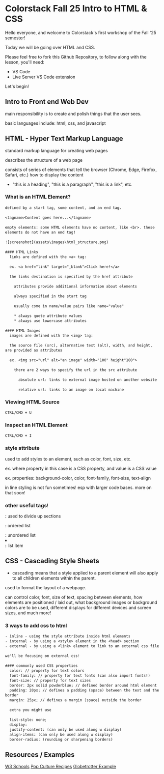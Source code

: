 # Colorstack Fall 25 Intro to HTML & CSS

Hello everyone, and welcome to Colorstack's first workshop of the Fall '25 semester!

Today we will be going over HTML and CSS.

Please feel free to fork this Github Repository, 
  to follow along with the lesson, you'll need:
  - VS Code
  - Live Server VS Code extension

Let's begin!

## Intro to Front end Web Dev
  main responsibility is to create and polish things that the user sees.
  
  basic languages include: html, css, and javascript

## HTML - Hyper Text Markup Language
  standard markup language for creating web pages

  describes the structure of a web page

  consists of series of elements that tell the browser (Chrome, Edge, Firefox, Safari, etc.) how to display the content
  - "this is a heading", "this is a paragraph", "this is a link", etc.

  ### What is an HTML Element?
    defined by a start tag, some content, and an end tag.

    <tagname>Content goes here...</tagname>

    empty elements: some HTML elements have no content, like <br>. these elements do not have an end tag!

    ![screenshot](assets\images\html_structure.png)

    #### HTML Links
      links are defined with the <a> tag:

      ex. <a href="link" target="_blank">Click here!</a>

      the links destination is specified by the href attribute 
      
        attributes provide additional information about elements

        always specified in the start tag

        usually come in name/value pairs like name="value"

        * always quote attribute values
        * always use lowercase attributes

    #### HTML Images
      images are defined with the <img> tag:

      the source file (src), alternative text (alt), width, and height, are provided as attributes

      ex. <img src="url" alt="an image" width="100" height"100">

        there are 2 ways to specify the url in the src attribute

          absolute url: links to external image hosted on another website

          relative url: links to an image on local machine

  ### Viewing HTML Source
    CTRL/CMD + U

  ### Inspect an HTML Element  
    CTRL/CMD + I

  ### style attribute
  used to add styles to an element, such as color, font, size, etc.

  ex. <tagname style="property:value;">
  where property in this case is a CSS property, and value is a CSS value

  ex. properties: background-color, color, font-family, font-size, text-align

  in line styling is not fun sometimes! esp with larger code bases. more on that soon!

  ### other useful tags!

  <div></div>: used to divide up sections
  <ol></ol>: ordered list
  <ul></ul>: unordered list
  <li></li>: list item


## CSS - Cascading Style Sheets
  * cascading means that a style applied to a parent element will also apply to all children elements within the parent.

  used to format the layout of a webpage.

  can control color, font, size of text, spacing between elements, how elements are positioned / laid out, what background images or background colors are to be used, different displays for different devices and screen sizes, and much more!

  ### 3 ways to add css to html
    - inline - using the style attribute inside html elements
    - internal - by using a <style> element in the <head> section
    - external - by using a <link> element to link to an external css file

    we'll be focusing on external css!

    #### commonly used CSS properties
      color: // property for text colors
      font-family: // property for text fonts (can also import fonts!)
      font-size: // property for text sizes
      border: 2px solid powderblue; // defined border around html element
      padding: 20px; // defines a padding (space) between the text and the border
      margin: 25px; // defines a margin (space) outside the border

      extra you might use

      list-style: none;
      display:
      justify-content: (can only be used along w display)
      align-items: (can only be used along w display)
      border-radius: (rounding or sharpening borders)

## Resources / Examples
[W3 Schools](https://www.w3schools.com/Html/html_intro.asp)
[Pop Culture Recipes](https://jason-b-jiang.github.io/Recipes-Website/)
[Globetrotter Example](https://globetrotter-final.onrender.com/gallery.html)
